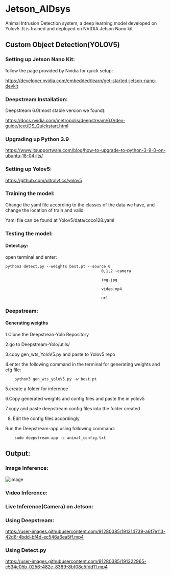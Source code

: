 # Jetson_AIDsys
Animal Intrusion Detection system, a deep learning model developed on Yolov5 .It is trained and deployed on NVIDIA Jetson Nano kit

## Custom Object Detection(YOLOV5)

### Setting up Jetson Nano Kit:
 follow the page provided by Nvidia for quick setup:
 
 https://developer.nvidia.com/embedded/learn/get-started-jetson-nano-devkit
 
### Deepstream Installation:
Deepstream 6.0(most stable version we found):

https://docs.nvidia.com/metropolis/deepstream/6.0/dev-guide/text/DS_Quickstart.html

### Upgrading up Python 3.9

https://www.itsupportwale.com/blog/how-to-upgrade-to-python-3-9-0-on-ubuntu-18-04-lts/

### Setting up Yolov5:
https://github.com/ultralytics/yolov5

### Training the model:
Change the yaml file according to the classes of the data we have, and change the location of train and valid

Yaml file can be found at Yolov5/data/coco128.yaml

### Testing the model:

#### Detect.py:
open terminal and enter:

    python3 detect.py --weights best.pt --source 0
                                              0,1,2 -camera
                                              
                                              img.jpg
                                              
                                              video.mp4
                                              
                                              url

### Deepstream:

#### Generating weigths
1.Clone the Deepstrean-Yolo Repository

2.go to Deepstream-Yolo/utils/

3.copy gen_wts_YoloV5.py and paste to Yolov5 repo

4.enter the following command in the terminal for generating weights and cfg file:

        python3 gen_wts_yoloV5.py -w best.pt
5.create a folder for inference

6.Copy  generated weights and config files and paste the in yolov5

7.copy and paste deepstream config files into the folder created

8. Edit the config files accordingly

Run the Deepstream-app using following command:

        sudo deepstream-app -c animal_config.txt


## Output:

### Image Inference:
![image](https://user-images.githubusercontent.com/91280385/191220894-0f6c789b-426e-4bf3-bffd-d79d0bbd5278.png)

### Video Inference:


### Live Inference(Camera) on Jetson: 

### Using Deepstream:



https://user-images.githubusercontent.com/91280385/191314739-a6f7e113-42d6-4bdd-bf4d-ec546a6ea5ff.mp4

### Using Detect.py




https://user-images.githubusercontent.com/91280385/191322965-c534e05b-0256-482e-8389-8bf08e5fdd11.mp4




